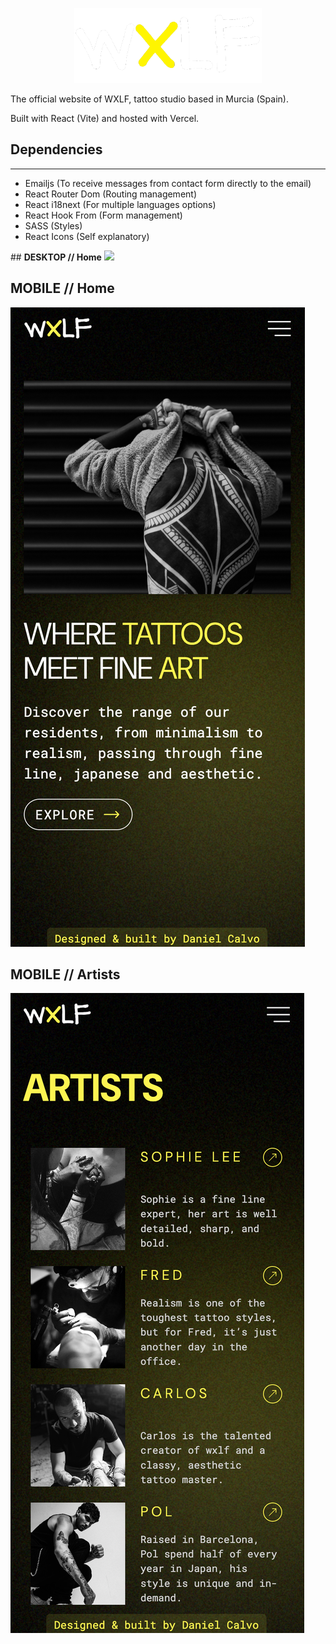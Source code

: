 <p align="center">
<img src="./public/main-logo.png" width="300"  />
</p>

The official website of WXLF, tattoo studio based in Murcia (Spain).

Built with React (Vite) and hosted with Vercel.

## **Dependencies**

<hr/>

- Emailjs (To receive messages from contact form directly to the email)
- React Router Dom (Routing management)
- React i18next (For multiple languages options)
- React Hook From (Form management)
- SASS (Styles)
- React Icons (Self explanatory)

## **DESKTOP // Home**
![](./public/screenshots/desktop1.png)

## **MOBILE // Home**

![](./public/screenshots/mobile-home.png)

## **MOBILE // Artists**

![](./public/screenshots/mobile-artists.png)
